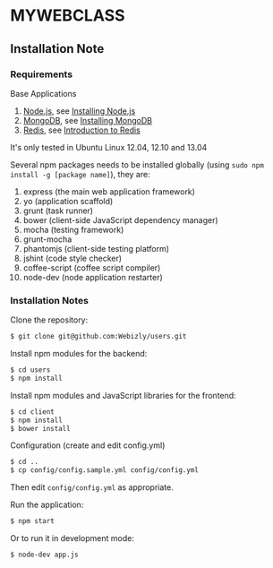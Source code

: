# MYWEBCLASS

## Installation Note

### Requirements

Base Applications

 1. [Node.js](http://nodejs.org), see [Installing Node.js](http://www.webizly.com/node/35)
 2. [MongoDB](http://www.mongodb.org), see [Installing MongoDB](http://www.webizly.com/node/31)
 3. [Redis](http://redis.io), see [Introduction to Redis](http://www.webizly.com/node/6)

It's only tested in Ubuntu Linux 12.04, 12.10 and 13.04

Several npm packages needs to be installed globally (using `sudo npm install -g [package name]`), they are:
 1. express (the main web application framework)
 2. yo (application scaffold)
 3. grunt (task runner)
 4. bower (client-side JavaScript dependency manager)
 5. mocha (testing framework)
 6. grunt-mocha
 7. phantomjs (client-side testing platform)
 8. jshint (code style checker)
 9. coffee-script (coffee script compiler)
 10. node-dev (node application restarter)

### Installation Notes

Clone the repository:

```sh
$ git clone git@github.com:Webizly/users.git
```

Install npm modules for the backend:

```sh
$ cd users
$ npm install
```

Install npm modules and JavaScript libraries for the frontend:

```sh
$ cd client
$ npm install
$ bower install
```

Configuration (create and edit config.yml)

```sh
$ cd ..
$ cp config/config.sample.yml config/config.yml
```

Then edit `config/config.yml` as appropriate.

Run the application:

```sh
$ npm start
```

Or to run it in development mode:
```sh
$ node-dev app.js
```
